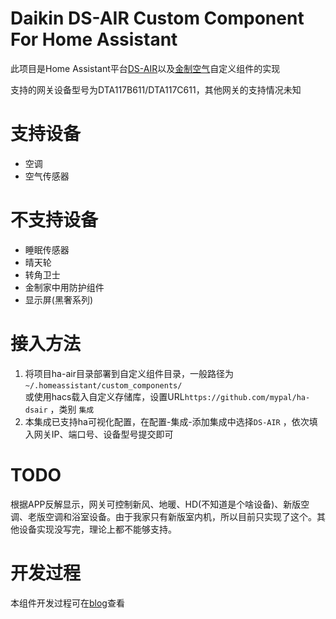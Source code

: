 # Daikin DS-AIR Custom Component For Home Assistant

此项目是Home Assistant平台[DS-AIR](https://www.daikin-china.com.cn/newha/products/4/19/DS-AIR/)以及[金制空气](https://www.daikin-china.com.cn/newha/products/4/19/jzkq/)自定义组件的实现

支持的网关设备型号为DTA117B611/DTA117C611，其他网关的支持情况未知

# 支持设备

* 空调
* 空气传感器

# 不支持设备

* 睡眠传感器
* 晴天轮
* 转角卫士
* 金制家中用防护组件
* 显示屏(黑奢系列)

# 接入方法

1. 将项目ha-air目录部署到自定义组件目录，一般路径为```~/.homeassistant/custom_components/```  
   或使用hacs载入自定义存储库，设置URL```https://github.com/mypal/ha-dsair``` ，类别 ```集成```
2. 本集成已支持ha可视化配置，在配置-集成-添加集成中选择```DS-AIR``` ，依次填入网关IP、端口号、设备型号提交即可

# TODO

根据APP反解显示，网关可控制新风、地暖、HD(不知道是个啥设备)、新版空调、老版空调和浴室设备。由于我家只有新版室内机，所以目前只实现了这个。其他设备实现没写完，理论上都不能够支持。

# 开发过程

本组件开发过程可在[blog](https://www.mypal.wang/blog/lun-yi-ci-jia-yong-kong-diao-jie-ru-hazhe-teng-jing-li/)查看
